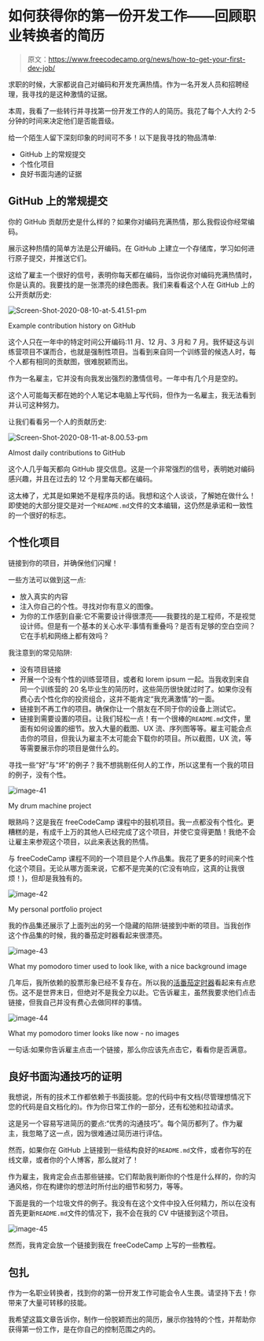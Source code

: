 # 如何获得你的第一份开发工作——回顾职业转换者的简历

> 原文：<https://www.freecodecamp.org/news/how-to-get-your-first-dev-job/>

求职的时候，大家都说自己对编码和开发充满热情。作为一名开发人员和招聘经理，我寻找的是这种激情的证据。

本周，我看了一些转行并寻找第一份开发工作的人的简历。我花了每个人大约 2-5 分钟的时间来决定他们是否能晋级。

给一个陌生人留下深刻印象的时间可不多！以下是我寻找的物品清单:

*   GitHub 上的常规提交
*   个性化项目
*   良好书面沟通的证据

## GitHub 上的常规提交

你的 GitHub 贡献历史是什么样的？如果你对编码充满热情，那么我假设你经常编码。

展示这种热情的简单方法是公开编码。在 GitHub 上建立一个存储库，学习如何进行原子提交，并推送它们。

这给了雇主一个很好的信号，表明你每天都在编码，当你说你对编码充满热情时，你是认真的。我要找的是一张漂亮的绿色图表。我们来看看这个人在 GitHub 上的公开贡献历史:

![Screen-Shot-2020-08-10-at-5.41.51-pm](img/dfe2deab43c1fbb18c30db7cc8d83206.png)

Example contribution history on GitHub

这个人只在一年中的特定时间公开编码:11 月、12 月、3 月和 7 月。我怀疑这与训练营项目不谋而合，也就是强制性项目。当看到来自同一个训练营的候选人时，每个人都有相同的贡献图，很难脱颖而出。

作为一名雇主，它并没有向我发出强烈的激情信号。一年中有几个月是空的。

这个人可能每天都在她的个人笔记本电脑上写代码，但作为一名雇主，我无法看到并认可这种努力。

让我们看看另一个人的贡献历史:

![Screen-Shot-2020-08-11-at-8.00.53-pm](img/325f91e041658066e173c47e9bd6d27e.png)

Almost daily contributions to GitHub

这个人几乎每天都向 GitHub 提交信息。这是一个非常强烈的信号，表明她对编码感兴趣，并且在过去的 12 个月里每天都在编码。

这太棒了，尤其是如果她不是程序员的话。我想和这个人谈谈，了解她在做什么！即使她的大部分提交是对一个`README.md`文件的文本编辑，这仍然是承诺和一致性的一个很好的标志。

## 个性化项目

链接到你的项目，并确保他们闪耀！

一些方法可以做到这一点:

*   放入真实的内容
*   注入你自己的个性。寻找对你有意义的图像。
*   为你的工作感到自豪:它不需要设计得很漂亮——我要找的是工程师，不是视觉设计师。但是有一个基本的关心水平:事情有重叠吗？是否有足够的空白空间？它在手机和网络上都有效吗？

我注意到的常见陷阱:

*   没有项目链接
*   开展一个没有个性的训练营项目，或者和 lorem ipsum 一起。当我收到来自同一个训练营的 20 名毕业生的简历时，这些简历很快就过时了。如果你没有费心去个性化你的投资组合，这并不能肯定“我充满激情”的一面。
*   链接到不再工作的项目。确保你让一个朋友在不同于你的设备上测试它。
*   链接到需要设置的项目。让我们轻松一点！有一个很棒的`README.md`文件，里面有如何设置的细节。放入大量的截图、UX 流、序列图等等。雇主可能会点击你的项目，但我认为雇主不太可能会下载你的项目。所以截图，UX 流，等等需要展示你的项目是做什么的。

寻找一些“好”与“坏”的例子？我不想挑剔任何人的工作，所以这里有一个我的项目的例子，没有个性。

![image-41](img/a13b9ab840d7623e7810559afe87d44e.png)

My drum machine project

眼熟吗？这是我在 freeCodeCamp 课程中的鼓机项目。我一点都没有个性化。更糟糕的是，有成千上万的其他人已经完成了这个项目，并使它变得更酷！我绝不会让雇主来参观这个项目，以此来表达我的热情。

与 freeCodeCamp 课程不同的一个项目是个人作品集。我花了更多的时间来个性化这个项目。无论从哪方面来说，它都不是完美的(它没有响应，这真的让我很烦！)，但却是我独有的。

![image-42](img/b9001daf6ea4427ab155115fd45b79dd.png)

My personal portfolio project

我的作品集还展示了上面列出的另一个隐藏的陷阱:链接到中断的项目。当我创作这个作品集的时候，我的番茄定时器看起来很漂亮。

![image-43](img/21392cf3ddaf1cf53f1396fb35d75c73.png)

What my pomodoro timer used to look like, with a nice background image

几年后，我所依赖的股票形象已经不复存在。所以我的[活番茄定时器](https://ailyntang.github.io/pomodoro/)看起来有点悲伤。这不是世界末日，但绝对不是我全力以赴。它告诉雇主，虽然我要求他们点击链接，但我自己并没有费心去做同样的事情。

![image-44](img/813b9051134257bb56e160379b0df5b7.png)

What my pomodoro timer looks like now - no images

一句话:如果你告诉雇主点击一个链接，那么你应该先点击它，看看你是否满意。

## 良好书面沟通技巧的证明

我想说，所有的技术工作都依赖于书面技能。您的代码中有文档(尽管理想情况下您的代码是自文档化的)。作为你日常工作的一部分，还有松弛和拉动请求。

这是另一个容易写进简历的要点:“优秀的沟通技巧”。每个简历都列了。作为雇主，我忽略了这一点，因为很难通过简历进行评估。

然而，如果你在 GitHub 上链接到一些结构良好的`README.md`文件，或者你写的在线文章，或者你的个人博客，那么就对了！

作为雇主，我肯定会点击那些链接。它们帮助我判断你的个性是什么样的，你的沟通风格，你在构建你的想法时所付出的细节和努力，等等。

下面是我的一个垃圾文件的例子。我没有在这个文件中投入任何精力，所以在没有首先更新`README.md`文件的情况下，我不会在我的 CV 中链接到这个项目。

![image-45](img/b569ab2b429b50ce74544936fc01d900.png)

然而，我肯定会放一个链接到我在 freeCodeCamp 上写的一些教程。

## 包扎

作为一名职业转换者，找到你的第一份开发工作可能会令人生畏。请坚持下去！你带来了大量可转移的技能。

我希望这篇文章告诉你，制作一份脱颖而出的简历，展示你独特的个性，并帮助你获得第一份工作，是在你自己的控制范围之内的。